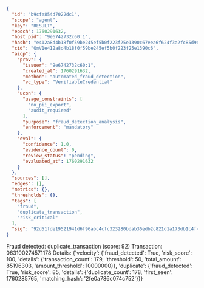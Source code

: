 ```json
{
  "id": "b9cfe854d7022dc1",
  "scope": "agent",
  "key": "RESULT",
  "epoch": 1760291632,
  "host_pid": "9e6742732c60:1",
  "hash": "e412a8d4b18f0f59be245ef5b0f223f25e1390c67eea6f624f3a2fc85d9d6e0a",
  "cid": "QmV1e412a8d4b18f0f59be245ef5b0f223f25e1390c6",
  "aicp": {
    "prov": {
      "issuer": "9e6742732c60:1",
      "created_at": 1760291632,
      "method": "automated_fraud_detection",
      "vc_type": "VerifiableCredential"
    },
    "ucon": {
      "usage_constraints": [
        "no_pii_export",
        "audit_required"
      ],
      "purpose": "fraud_detection_analysis",
      "enforcement": "mandatory"
    },
    "eval": {
      "confidence": 1.0,
      "evidence_count": 0,
      "review_status": "pending",
      "evaluated_at": 1760291632
    }
  },
  "sources": [],
  "edges": [],
  "metrics": {},
  "thresholds": {},
  "tags": [
    "fraud",
    "duplicate_transaction",
    "risk_critical"
  ],
  "sig": "92d51fde19521941d6f96abc4cfc323280bdab36edb2c821d1a173db1c4f4611"
}
```

Fraud detected: duplicate_transaction (score: 92)
Transaction: 063100274571178
Details: {'velocity': {'fraud_detected': True, 'risk_score': 100, 'details': {'transaction_count': 179, 'threshold': 50, 'total_amount': 85196303, 'amount_threshold': 10000000}}, 'duplicate': {'fraud_detected': True, 'risk_score': 85, 'details': {'duplicate_count': 178, 'first_seen': 1760285765, 'matching_hash': '2fe0a786c074c752'}}}